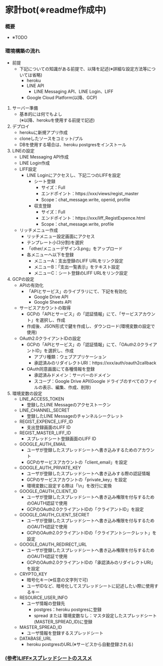 # 家計bot(※readme作成中)
### 概要
- ※TODO
### 環境構築の流れ
- 前提
  - 下記についての知識がある前提で、以降を記述(※詳細な設定方法等については省略)
    - heroku
    - LINE API
      - LINE Messaging API、LINE Login、LIFF
    - Google Cloud Platform(以降、GCP)
1. サーバー準備
    - 基本的には何でもよし  
      (※以降、herokuを使用する前提で記述)
2. デプロイ
    - herokuに新規アプリ作成
    - cloneしたソースをコミット/プル
    - DBを使用する場合は、heroku postgresをインストール
3. LINEの設定
    - LINE Messaging API作成
    - LINE Login作成
    - LIFF設定
      - LINE Loginにアクセスし、下記二つのLIFFを設定
        - シート登録
          - サイズ：Full
          - エンドポイント：https://xxx/views/regist_master
          - Scope：chat_message.write, openid, profile
        - 収支登録
          - サイズ：Full
          - エンドポイント：https://xxx/liff_RegistExpence.html
          - Scope：chat_message.write, profile
    - リッチメニュー作成
      - リッチメニュー設定画面にアクセス
      - テンプレート小(3分割)を選択
      - 「other/メニューデザイン3.png」をアップロード
      - 各メニューへ以下を登録
        - メニューA：支出登録のLIFF URLをリンク設定
        - メニューB：「支出一覧表示」をテキスト設定
        - メニューC：シート登録のLIFF URLをリンク設定
4. GCPの設定
    - APIの有効化
      - 「APIとサービス」のライブラリにて、下記を有効化
        - Google Drive API
        - Google Sheets API
    - サービスアカウントの取得
      - GCPの「APIとサービス」の「認証情報」にて、「サービスアカウント」を選択し、作成
      - 作成後、JSON形式で鍵を作成し、ダウンロード(環境変数の設定で使用)
    - OAuth2.0クライアントIDの設定
      - GCPの「APIとサービス」の「認証情報」にて、「OAuth2.0クライアントID」を選択し、作成
        - アプリ種類：ウェブアプリケーション
        - 承認済みのリダイレクトURI：https://xxx/auth/oauth2callback
      - OAuth同意画面にて各種情報を登録
        - 承認済みドメイン：サーバーのドメイン
        - スコープ：Google Drive API(Google ドライブのすべてのファイルの表示、編集、作成、削除)
5. 環境変数の設定
    - LINE_ACCESS_TOKEN
      - 登録したLINE Messageのアクセストークン
    - LINE_CHANNEL_SECRET
      - 登録したLINE Messageのチャンネルシークレット
    - REGIST_EXPENCE_LIFF_ID
      - 支出登録画面のLIFF ID
    - REGIST_MASTER_LIFF_ID
      - スプレッドシート登録画面のLIFF ID
    - GOOGLE_AUTH_EMAIL
      - ユーザが登録したスプレッドシートへ書き込みするためのアカウント
      - GCPのサービスアカウントの「client_email」を設定
    - GOOGLE_AUTH_PRIVATE_KEY
      - ユーザが登録したスプレッドシートへ書き込みする際の認証情報
      - GCPのサービスアカウントの「private_key」を設定
      - 環境変数に設定する際は「\n」を改行に変換
    - GOOGLE_OAUTH_CLIENT_ID
      - ユーザが登録したスプレッドシートへ書き込み権限を付与するためのOAUTH認証で使用
      - GCPのOAuth2.0クライアントIDの「クライアントID」を設定
    - GOOGLE_OAUTH_CLIENT_SECRET
      - ユーザが登録したスプレッドシートへ書き込み権限を付与するためのOAUTH認証で使用
      - GCPのOAuth2.0クライアントIDの「クライアントシークレット」を設定
    - GOOGLE_OAUTH_REDIRECT_URL
      - ユーザが登録したスプレッドシートへ書き込み権限を付与するためのOAUTH認証で使用
      - GCPのOAuth2.0クライアントIDの「承認済みのリダイレクトURI」を設定
    - CRYPTO_KEY
      - 暗号化キー(※任意の文字列で可)
      - ユーザIDなど、暗号化してスプレッドシートに記述したい際に使用するキー
    - RESOURCE_USER_INFO
      - ユーザ情報の登録先
        - postgres：heroku postgresに登録
        - spread または 環境変数なし：マスタ設定したスプレッドシート(MASTER_SPREAD_ID)に登録
    - MASTER_SPREAD_ID
      - ユーザ情報を登録するスプレッドシート
    - DATABASE_URL
      - heroku postgresのURL(※サービスから自動登録される)
### [(参考)LIFF×スプレッドシートのススメ](https://speakerdeck.com/macochin/21-ltji-ri)
